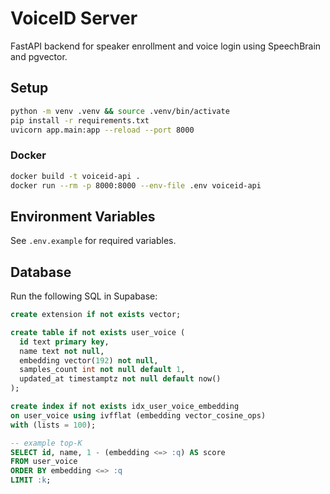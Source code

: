 # VoiceID Server

FastAPI backend for speaker enrollment and voice login using SpeechBrain and pgvector.

## Setup

```bash
python -m venv .venv && source .venv/bin/activate
pip install -r requirements.txt
uvicorn app.main:app --reload --port 8000
```

### Docker

```bash
docker build -t voiceid-api .
docker run --rm -p 8000:8000 --env-file .env voiceid-api
```

## Environment Variables

See `.env.example` for required variables.

## Database

Run the following SQL in Supabase:

```sql
create extension if not exists vector;

create table if not exists user_voice (
  id text primary key,
  name text not null,
  embedding vector(192) not null,
  samples_count int not null default 1,
  updated_at timestamptz not null default now()
);

create index if not exists idx_user_voice_embedding
on user_voice using ivfflat (embedding vector_cosine_ops)
with (lists = 100);

-- example top-K
SELECT id, name, 1 - (embedding <=> :q) AS score
FROM user_voice
ORDER BY embedding <=> :q
LIMIT :k;
```